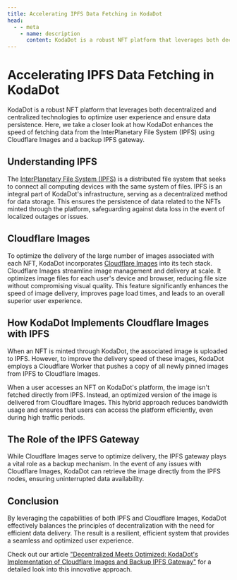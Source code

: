 ```yaml
---
title: Accelerating IPFS Data Fetching in KodaDot
head:
  - - meta
    - name: description
      content: KodaDot is a robust NFT platform that leverages both decentralized and centralized technologies to optimize user experience and ensure data persistence. Learn how KodaDot enhances the speed of fetching data from the InterPlanetary File System (IPFS) using Cloudflare Images and a backup IPFS gateway, and how this innovative approach balances the principles of decentralization with the need for efficient data delivery.
---
```


# Accelerating IPFS Data Fetching in KodaDot

KodaDot is a robust NFT platform that leverages both decentralized and centralized technologies to optimize user experience and ensure data persistence. Here, we take a closer look at how KodaDot enhances the speed of fetching data from the InterPlanetary File System (IPFS) using Cloudflare Images and a backup IPFS gateway.

## Understanding IPFS

The [InterPlanetary File System (IPFS)](https://ipfs.io/) is a distributed file system that seeks to connect all computing devices with the same system of files. IPFS is an integral part of KodaDot's infrastructure, serving as a decentralized method for data storage. This ensures the persistence of data related to the NFTs minted through the platform, safeguarding against data loss in the event of localized outages or issues.

## Cloudflare Images

To optimize the delivery of the large number of images associated with each NFT, KodaDot incorporates [Cloudflare Images](https://developers.cloudflare.com/images/) into its tech stack. Cloudflare Images streamline image management and delivery at scale. It optimizes image files for each user's device and browser, reducing file size without compromising visual quality. This feature significantly enhances the speed of image delivery, improves page load times, and leads to an overall superior user experience.

## How KodaDot Implements Cloudflare Images with IPFS

When an NFT is minted through KodaDot, the associated image is uploaded to IPFS. However, to improve the delivery speed of these images, KodaDot employs a Cloudflare Worker that pushes a copy of all newly pinned images from IPFS to Cloudflare Images. 

When a user accesses an NFT on KodaDot's platform, the image isn't fetched directly from IPFS. Instead, an optimized version of the image is delivered from Cloudflare Images. This hybrid approach reduces bandwidth usage and ensures that users can access the platform efficiently, even during high traffic periods.

## The Role of the IPFS Gateway

While Cloudflare Images serve to optimize delivery, the IPFS gateway plays a vital role as a backup mechanism. In the event of any issues with Cloudflare Images, KodaDot can retrieve the image directly from the IPFS nodes, ensuring uninterrupted data availability.

## Conclusion

By leveraging the capabilities of both IPFS and Cloudflare Images, KodaDot effectively balances the principles of decentralization with the need for efficient data delivery. The result is a resilient, efficient system that provides a seamless and optimized user experience.

Check out our article ["Decentralized Meets Optimized: KodaDot's Implementation of Cloudflare Images and Backup IPFS Gateway"](https://medium.com/kodadot/decentralized-optimized-kodadot-cloudflare-1a2b3c4d567e) for a detailed look into this innovative approach.
